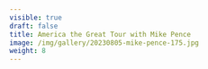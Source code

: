 ```yaml
---
visible: true
draft: false
title: America the Great Tour with Mike Pence
image: /img/gallery/20230805-mike-pence-175.jpg
weight: 8
---
```

